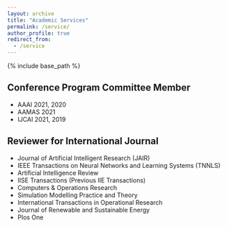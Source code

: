 ```yaml
---
layout: archive
title: "Academic Services"
permalink: /service/
author_profile: true
redirect_from:
  - /service
---
```


{% include base_path %}

Conference Program Committee Member
------
* AAAI 2021, 2020
* AAMAS 2021
* IJCAI 2021, 2019

Reviewer for International Journal
------
* Journal of Artificial Intelligent Research (JAIR)
* IEEE Transactions on Neural Networks and Learning Systems (TNNLS)
* Artificial Intelligence Review
* IISE Transactions (Previous IIE Transactions)
* Computers & Operations Research
* Simulation Modelling Practice and Theory
* International Transactions in Operational Research
* Journal of Renewable and Sustainable Energy
* Plos One
